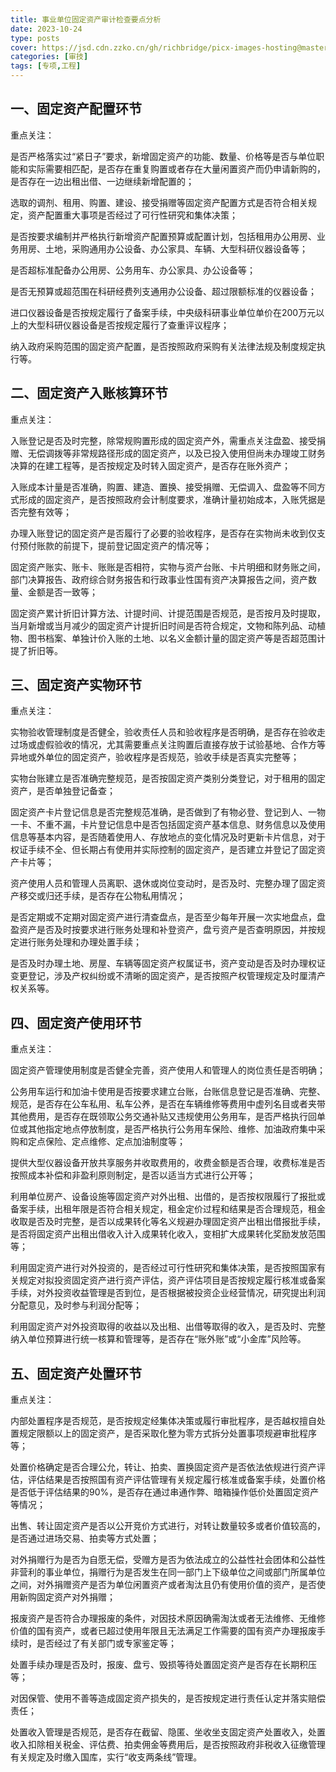 ```yaml
---
title: 事业单位固定资产审计检查要点分析
date: 2023-10-24
type: posts
cover: https://jsd.cdn.zzko.cn/gh/richbridge/picx-images-hosting@master/thumbnail/CPA-审计.jpg
categories: [审技]
tags: [专项,工程]
---
```


## 一、固定资产配置环节

重点关注：

是否严格落实过“紧日子”要求，新增固定资产的功能、数量、价格等是否与单位职能和实际需要相匹配，是否存在重复购置或者存在大量闲置资产而仍申请新购的，是否存在一边出租出借、一边继续新增配置的；

选取的调剂、租用、购置、建设、接受捐赠等固定资产配置方式是否符合相关规定，资产配置重大事项是否经过了可行性研究和集体决策；

是否按要求编制并严格执行新增资产配置预算或配置计划，包括租用办公用房、业务用房、土地，采购通用办公设备、办公家具、车辆、大型科研仪器设备等；

是否超标准配备办公用房、公务用车、办公家具、办公设备等；

是否无预算或超范围在科研经费列支通用办公设备、超过限额标准的仪器设备；

进口仪器设备是否按规定履行了备案手续，中央级科研事业单位单价在200万元以上的大型科研仪器设备是否按规定履行了查重评议程序；

纳入政府采购范围的固定资产配置，是否按照政府采购有关法律法规及制度规定执行等。

## 二、固定资产入账核算环节

重点关注：

入账登记是否及时完整，除常规购置形成的固定资产外，需重点关注盘盈、接受捐赠、无偿调拨等非常规路径形成的固定资产，以及已投入使用但尚未办理竣工财务决算的在建工程等，是否按规定及时转入固定资产，是否存在账外资产；

入账成本计量是否准确，购置、建造、置换、接受捐赠、无偿调入、盘盈等不同方式形成的固定资产，是否按照政府会计制度要求，准确计量初始成本，入账凭据是否完整有效等；

办理入账登记的固定资产是否履行了必要的验收程序，是否存在实物尚未收到仅支付预付账款的前提下，提前登记固定资产的情况等；

固定资产账实、账卡、账账是否相符，实物与资产台账、卡片明细和财务账之间，部门决算报告、政府综合财务报告和行政事业性国有资产决算报告之间，资产数量、金额是否一致等；

固定资产累计折旧计算方法、计提时间、计提范围是否规范，是否按月及时提取，当月新增或当月减少的固定资产计提折旧时间是否符合规定，文物和陈列品、动植物、图书档案、单独计价入账的土地、以名义金额计量的固定资产等是否超范围计提了折旧等。

## 三、固定资产实物环节

重点关注：

实物验收管理制度是否健全，验收责任人员和验收程序是否明确，是否存在验收走过场或虚假验收的情况，尤其需要重点关注购置后直接存放于试验基地、合作方等异地或外单位的固定资产，验收程序是否规范，验收手续是否真实完整等；

实物台账建立是否准确完整规范，是否按固定资产类别分类登记，对于租用的固定资产，是否单独登记备查；

固定资产卡片登记信息是否完整规范准确，是否做到了有物必登、登记到人、一物一卡、不重不漏，卡片登记信息中是否包括固定资产基本信息、财务信息以及使用信息等基本内容，是否随着使用人、存放地点的变化情况及时更新卡片信息，对于权证手续不全、但长期占有使用并实际控制的固定资产，是否建立并登记了固定资产卡片等；

资产使用人员和管理人员离职、退休或岗位变动时，是否及时、完整办理了固定资产移交或归还手续，是否存在公物私用情况；

是否定期或不定期对固定资产进行清查盘点，是否至少每年开展一次实地盘点，盘盈资产是否及时按要求进行账务处理和补登资产，盘亏资产是否查明原因，并按规定进行账务处理和办理处置手续；

是否及时办理土地、房屋、车辆等固定资产权属证书，资产变动是否及时办理权证变更登记，涉及产权纠纷或不清晰的固定资产，是否按照产权管理规定及时厘清产权关系等。

## 四、固定资产使用环节

重点关注：

固定资产管理使用制度是否健全完善，资产使用人和管理人的岗位责任是否明确；

公务用车运行和加油卡使用是否按要求建立台账，台账信息登记是否准确、完整、规范，是否存在公车私用、私车公养，是否在车辆维修等费用中虚列名目或者夹带其他费用，是否存在既领取公务交通补贴又违规使用公务用车，是否严格执行回单位或其他指定地点停放制度，是否严格执行公务用车保险、维修、加油政府集中采购和定点保险、定点维修、定点加油制度等；

提供大型仪器设备开放共享服务并收取费用的，收费金额是否合理，收费标准是否按照成本补偿和非盈利原则制定，是否以适当方式进行公开等；

利用单位房产、设备设施等固定资产对外出租、出借的，是否按权限履行了报批或备案手续，出租年限是否符合相关规定，租金定价过程和结果是否合理规范，租金收取是否及时完整，是否以成果转化等名义规避办理固定资产出租出借报批手续，是否将固定资产出租出借收入计入成果转化收入，变相扩大成果转化奖励发放范围等；

利用固定资产进行对外投资的，是否经过可行性研究和集体决策，是否按照国家有关规定对拟投资固定资产进行资产评估，资产评估项目是否按规定履行核准或备案手续，对外投资收益管理是否到位，是否根据被投资企业经营情况，研究提出利润分配意见，及时参与利润分配等；

利用固定资产对外投资取得的收益以及出租、出借等取得的收入，是否及时、完整纳入单位预算进行统一核算和管理等，是否存在“账外账”或“小金库”风险等。

## 五、固定资产处置环节

重点关注：

内部处置程序是否规范，是否按规定经集体决策或履行审批程序，是否越权擅自处置规定限额以上的固定资产，是否采取化整为零方式拆分处置事项规避审批程序等；

处置价格确定是否合理公允，转让、拍卖、置换固定资产是否依法依规进行资产评估，评估结果是否按照国有资产评估管理有关规定履行核准或备案手续，处置价格是否低于评估结果的90%，是否存在通过串通作弊、暗箱操作低价处置固定资产等情况；

出售、转让固定资产是否以公开竞价方式进行，对转让数量较多或者价值较高的，是否通过进场交易、拍卖等方式处置；

对外捐赠行为是否为自愿无偿，受赠方是否为依法成立的公益性社会团体和公益性非营利的事业单位，捐赠行为是否发生在同一部门上下级单位之间或部门所属单位之间，对外捐赠资产是否为单位闲置资产或者淘汰且仍有使用价值的资产，是否使用新购固定资产对外捐赠；

报废资产是否符合办理报废的条件，对因技术原因确需淘汰或者无法维修、无维修价值的国有资产，或者已超过使用年限且无法满足工作需要的国有资产办理报废手续时，是否经过了有关部门或专家鉴定等；

处置手续办理是否及时，报废、盘亏、毁损等待处置固定资产是否存在长期积压等；

对因保管、使用不善等造成固定资产损失的，是否按规定进行责任认定并落实赔偿责任；

处置收入管理是否规范，是否存在截留、隐匿、坐收坐支固定资产处置收入，处置收入扣除相关税金、评估费、拍卖佣金等费用后，是否按照政府非税收入征缴管理有关规定及时缴入国库，实行“收支两条线”管理。